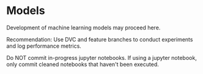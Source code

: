 # Models

Development of machine learning models may proceed here.

Recommendation: Use DVC and feature branches to conduct experiments and
log performance metrics.

Do NOT commit in-progress jupyter notebooks. If using a jupyter notebook, 
only commit cleaned notebooks that haven't been executed.
